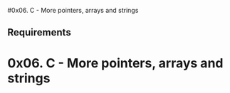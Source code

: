#0x06. C - More pointers, arrays and strings
## Requirements
# 0x06. C - More pointers, arrays and strings
